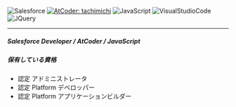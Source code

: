 ![Salesforce](https://img.shields.io/static/v1?&message=Salesforce&color=00A1E0&logo=Salesforce&logoColor=FFFFFF&label=)
[![AtCoder: tachimichi](https://img.shields.io/endpoint?url=https%3A%2F%2Fatcoder-badges.now.sh%2Fapi%2Fatcoder%2Fjson%2Ftachimichi)](https://atcoder.jp/users/tachimichi)
![JavaScript](https://img.shields.io/badge/JavaScript-276DC3.svg?logo=JavaScript)
![VisualStudioCode](https://img.shields.io/badge/-Visual%20Studio%20Code-007ACC.svg?logo=visual-studio-code)
![JQuery](https://img.shields.io/badge/-jQuery-0769AD.svg?logo=jquery)

---

##### Salesforce Developer / AtCoder / JavaScript

##### 保有している資格
* 認定 アドミニストレータ
* 認定 Platform デベロッパー
* 認定 Platform アプリケーションビルダー
